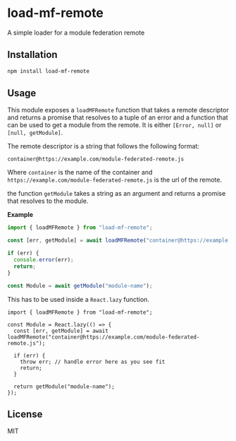 # load-mf-remote
A simple loader for a module federation remote

## Installation

```bash
npm install load-mf-remote
```

## Usage
This module exposes a `loadMFRemote` function that takes a remote descriptor and returns a promise that resolves to a tuple of an error and a function that can be used to get a module from the remote. It is either `[Error, null]` or `[null, getModule]`.

The remote descriptor is a string that follows the following format:

`container@https://example.com/module-federated-remote.js`

Where `container` is the name of the container and `https://example.com/module-federated-remote.js` is the url of the remote.

the function `getModule` takes a string as an argument and returns a promise that resolves to the module.


**Example**

```ts
import { loadMFRemote } from "load-mf-remote";

const [err, getModule] = await loadMFRemote("container@https://example.com/module-federated-remote.js");

if (err) {
  console.error(err);
  return;
}

const Module = await getModule("module-name");
```

This has to be used inside a `React.lazy` function.

```tsx
import { loadMFRemote } from "load-mf-remote";

const Module = React.lazy(() => {
  const [err, getModule] = await loadMFRemote("container@https://example.com/module-federated-remote.js");

  if (err) {
    throw err; // handle error here as you see fit
    return;
  }

  return getModule("module-name");
});
```

## License

MIT
